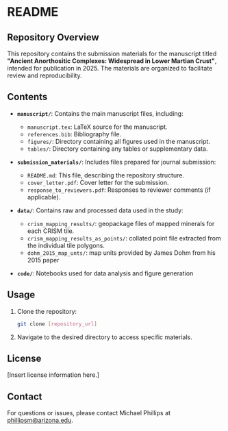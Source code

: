 # README

## Repository Overview

This repository contains the submission materials for the manuscript titled **"Ancient Anorthositic Complexes: Widespread in Lower Martian Crust"**, intended for publication in 2025. The materials are organized to facilitate review and reproducibility.

## Contents

- **`manuscript/`**: Contains the main manuscript files, including:
    - `manuscript.tex`: LaTeX source for the manuscript.
    - `references.bib`: Bibliography file.
    - `figures/`: Directory containing all figures used in the manuscript.
    - `tables/`: Directory containing any tables or supplementary data.

- **`submission_materials/`**: Includes files prepared for journal submission:
    - `README.md`: This file, describing the repository structure.
    - `cover_letter.pdf`: Cover letter for the submission.
    - `response_to_reviewers.pdf`: Responses to reviewer comments (if applicable).

- **`data/`**: Contains raw and processed data used in the study:
    - `crism_mapping_results/`: geopackage files of mapped minerals for each CRISM tile.
    - `crism_mapping_results_as_points/`: collated point file extracted from the individual tile polygons.
    - `dohm_2015_map_unts/`: map units provided by James Dohm from his 2015 paper

- **`code/`**: Notebooks used for data analysis and figure generation

## Usage

1. Clone the repository:
     ```bash
     git clone [repository_url]
     ```
2. Navigate to the desired directory to access specific materials.

## License

[Insert license information here.]

## Contact

For questions or issues, please contact Michael Phillips at phillipsm@arizona.edu.